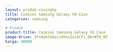 ```yaml
---
layout: produk-casinghp
title: Cookies Samsung Galaxy S9 Case
categories: samsung

# Produk
product-title: Cookies Samsung Galaxy S9 Case
image-drive: 1Fn4aktGGocidXnx1ocACFi_ObrWlK_Nf
harga: 90000
---
```

